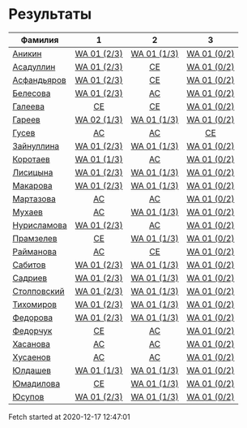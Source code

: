 # Результаты
Фамилия | 1| 2| 3
---|:---:|:---:|:---:
[Аникин](Аникин/README.md)  | [WA 01 (2/3)](Аникин/1.md) | [WA 01 (1/3)](Аникин/2.md) | [WA 01 (0/2)](Аникин/3.md)
[Асадуллин](Асадуллин/README.md)  | [WA 01 (2/3)](Асадуллин/1.md) | [CE](Асадуллин/2.md) | [WA 01 (0/2)](Асадуллин/3.md)
[Асфандьяров](Асфандьяров/README.md)  | [WA 01 (2/3)](Асфандьяров/1.md) | [CE](Асфандьяров/2.md) | [WA 01 (0/2)](Асфандьяров/3.md)
[Белесова](Белесова/README.md)  | [WA 01 (2/3)](Белесова/1.md) | [AC](Белесова/2.md) | [WA 01 (0/2)](Белесова/3.md)
[Галеева](Галеева/README.md)  | [CE](Галеева/1.md) | [CE](Галеева/2.md) | [WA 01 (0/2)](Галеева/3.md)
[Гареев](Гареев/README.md)  | [WA 02 (1/3)](Гареев/1.md) | [WA 01 (1/3)](Гареев/2.md) | [WA 01 (0/2)](Гареев/3.md)
[Гусев](Гусев/README.md)  | [AC](Гусев/1.md) | [AC](Гусев/2.md) | [CE](Гусев/3.md)
[Зайнуллина](Зайнуллина/README.md)  | [WA 01 (2/3)](Зайнуллина/1.md) | [WA 01 (1/3)](Зайнуллина/2.md) | [WA 01 (0/2)](Зайнуллина/3.md)
[Коротаев](Коротаев/README.md)  | [WA 01 (1/3)](Коротаев/1.md) | [AC](Коротаев/2.md) | [WA 01 (0/2)](Коротаев/3.md)
[Лисицына](Лисицына/README.md)  | [WA 01 (2/3)](Лисицына/1.md) | [WA 01 (1/3)](Лисицына/2.md) | [WA 01 (0/2)](Лисицына/3.md)
[Макарова](Макарова/README.md)  | [WA 01 (2/3)](Макарова/1.md) | [WA 01 (1/3)](Макарова/2.md) | [WA 01 (0/2)](Макарова/3.md)
[Мартазова](Мартазова/README.md)  | [AC](Мартазова/1.md) | [AC](Мартазова/2.md) | [WA 01 (0/2)](Мартазова/3.md)
[Мухаев](Мухаев/README.md)  | [AC](Мухаев/1.md) | [WA 01 (1/3)](Мухаев/2.md) | [WA 01 (0/2)](Мухаев/3.md)
[Нурисламова](Нурисламова/README.md)  | [WA 01 (2/3)](Нурисламова/1.md) | [AC](Нурисламова/2.md) | [WA 01 (0/2)](Нурисламова/3.md)
[Прамзелев](Прамзелев/README.md)  | [CE](Прамзелев/1.md) | [WA 01 (1/3)](Прамзелев/2.md) | [WA 01 (0/2)](Прамзелев/3.md)
[Райманова](Райманова/README.md)  | [AC](Райманова/1.md) | [CE](Райманова/2.md) | [WA 01 (0/2)](Райманова/3.md)
[Сабитов](Сабитов/README.md)  | [WA 01 (2/3)](Сабитов/1.md) | [WA 01 (1/3)](Сабитов/2.md) | [WA 01 (0/2)](Сабитов/3.md)
[Садриев](Садриев/README.md)  | [WA 01 (2/3)](Садриев/1.md) | [WA 01 (1/3)](Садриев/2.md) | [WA 01 (0/2)](Садриев/3.md)
[Столповский](Столповский/README.md)  | [WA 01 (2/3)](Столповский/1.md) | [WA 01 (1/3)](Столповский/2.md) | [WA 01 (0/2)](Столповский/3.md)
[Тихомиров](Тихомиров/README.md)  | [WA 01 (2/3)](Тихомиров/1.md) | [WA 01 (1/3)](Тихомиров/2.md) | [WA 01 (0/2)](Тихомиров/3.md)
[Федорова](Федорова/README.md)  | [WA 01 (2/3)](Федорова/1.md) | [WA 01 (1/3)](Федорова/2.md) | [WA 01 (0/2)](Федорова/3.md)
[Федорчук](Федорчук/README.md)  | [CE](Федорчук/1.md) | [AC](Федорчук/2.md) | [WA 01 (0/2)](Федорчук/3.md)
[Хасанова](Хасанова/README.md)  | [AC](Хасанова/1.md) | [AC](Хасанова/2.md) | [WA 01 (0/2)](Хасанова/3.md)
[Хусаенов](Хусаенов/README.md)  | [AC](Хусаенов/1.md) | [AC](Хусаенов/2.md) | [WA 01 (0/2)](Хусаенов/3.md)
[Юлдашев](Юлдашев/README.md)  | [WA 01 (1/3)](Юлдашев/1.md) | [WA 01 (1/3)](Юлдашев/2.md) | [WA 01 (0/2)](Юлдашев/3.md)
[Юмадилова](Юмадилова/README.md)  | [CE](Юмадилова/1.md) | [WA 01 (1/3)](Юмадилова/2.md) | [WA 01 (0/2)](Юмадилова/3.md)
[Юсупов](Юсупов/README.md)  | [WA 01 (2/3)](Юсупов/1.md) | [WA 01 (1/3)](Юсупов/2.md) | [WA 01 (0/2)](Юсупов/3.md)

Fetch started at 2020-12-17 12:47:01

